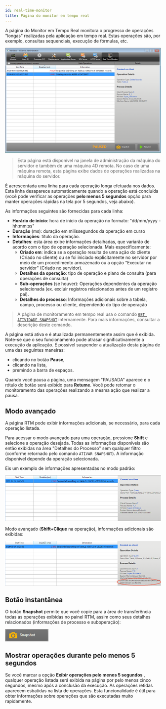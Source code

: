 ```yaml
---
id: real-time-monitor
title: Página do monitor em tempo real
---
```



A página do Monitor em Tempo Real monitora o progresso de operações "longas" realizadas pela aplicação em tempo real. Estas operações são, por exemplo, consultas sequenciais, execução de fórmulas, etc.

![](../assets/en/Admin/server-admin-monitor-page.png)
> Esta página está disponível na janela de administração da máquina do servidor e também de uma máquina 4D remota. No caso de uma máquina remota, esta página exibe dados de operações realizadas na máquina do servidor.

É acrescentada uma linha para cada operação longa efetuada nos dados. Esta linha desaparece automaticamente quando a operação está concluída (você pode verificar as operações **pelo menos 5 segundos** opção para manter operações rápidas na tela por 5 segundos, veja abaixo).

As informações seguintes são fornecidas para cada linha:

- **Horário de início**: hora de início da operação no formato: "dd/mm/yyyy - hh:mm:ss"
- **Duração** (ms): duração em milissegundos da operação em curso
- **Informações**: título da operação.
- **Detalhes**: esta área exibe informações detalhadas, que variarão de acordo com o tipo de operação selecionada. Mais especificamente:
    + **Criado em**: indica se a operação resulta de uma ação do cliente (Criado no cliente) ou se foi iniciado explicitamente no servidor por meio de um procedimento armazenado ou a opção "Executar no servidor" (Criado no servidor).
    + **Detalhes da operação**: tipo de operação e plano de consulta (para operações de consulta)
    + **Sub-operações** (se houver): Operações dependentes da operação selecionada (ex. excluir registros relacionados antes de um registro pai).
    + **Detalhes do processo**: Informações adicionais sobre a tabela, campo, processo ou cliente, dependendo do tipo de operação

> A página de monitoramento em tempo real usa o comando [`GET ATIVIDADE SNAPSHOT`](https://doc.4d.com/4dv19/help/command/en/page1277.html) internamente. Para mais informações, consultar a descrição deste comando.

A página está ativa e é atualizada permanentemente assim que é exibida. Note-se que o seu funcionamento pode atrasar significativamente a execução da aplicação. É possível suspender a atualização desta página de uma das seguintes maneiras:

- clicando no botão **Pause**,
- clicando na lista,
- premindo a barra de espaços.

Quando você pausa a página, uma mensagem "PAUSADA" aparece e o rótulo do botão será exibido para **Retume**. Você pode retomar o monitoramento das operações realizando a mesma ação que realizar a pausa.

## Modo avançado

A página RTM pode exibir informações adicionais, se necessário, para cada operação listada.

Para acessar o modo avançado para uma operação, pressione **Shift** e selecione a operação desejada. Todas as informações disponíveis são então exibidas na área "Detalhes do Processo" sem qualquer filtro (conforme retornado pelo comando `ATIVAR SNAPSHOT`). A informação disponível depende da operação selecionada.

Eis um exemplo de informações apresentadas no modo padrão:

![](../assets/en/Admin/server-admin-monitor-adv1.png)


Modo avançado (**Shift+Clique** na operação), informações adicionais são exibidas:

![](../assets/en/Admin/server-admin-monitor-adv2.png)

## Botão instantânea

O botão **Snapshot** permite que você copie para a área de transferência todas as operações exibidas no painel RTM, assim como seus detalhes relacionados (informações de processo e suboperação):

![](../assets/en/Admin/server-admin-monitor-snapshot.png)


## Mostrar operações durante pelo menos 5 segundos

Se você marcar a opção **Exibir operações pelo menos 5 segundos** , qualquer operação listada será exibida na página por pelo menos cinco segundos, mesmo após a conclusão da execução. As operações retidas aparecem esbatidas na lista de operações. Esta funcionalidade é útil para obter informações sobre operações que são executadas muito rapidamente.

